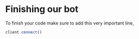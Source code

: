 # Finishing our bot

To finish your code make sure to add this very important line,

```javascript
client.connect()
```
